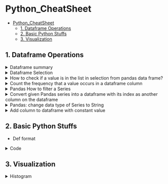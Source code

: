 # Python_CheatSheet

- [Python_CheatSheet](#python_cheatsheet)
  - [1. Dataframe Operations](#1-dataframe-operations)
  - [2. Basic Python Stuffs](#2-basic-python-stuffs)
  - [3. Visualization](#3-visualization)

[comment]: <> (This is a comment, it will not be included:)

## 1. Dataframe Operations

<details>
<summary>Dataframe summary</summary>

  ```python

  def summarize_df(df_input):
      """
      Summarized and returns a pandas dataframe denoting the total number of NA/Duplicated values and the percentage of NA/Duplicated values in each column.
      The column names are noted on the index.
      
      Parameters
      ----------
      data: dataframe
      """
      print(df_input.info())
      columnList = df_input.columns.tolist()        
          
      # pandas series denoting features and the sum of their null values
      null_sum = df_input.isnull().sum()# instantiate columns for missing data
      Nullpercent = ( ((null_sum / len(df_input.index))).round(2) )
      
      # pandas series denoting features and the sum of their duplicate value
      nunique_sum = df_input.nunique(dropna = False)
      Duplicatepercent = ( 1 - ((nunique_sum / len(df_input.index))).round(2) )
      
      # concatenate along the columns to create the complete dataframe
      df_NA = pd.concat([null_sum, Nullpercent, nunique_sum, Duplicatepercent], axis=1, keys=['Number of NA', 'Percent NA','Number of Uniques', 'Percent Duplicate'])
      
      return df_NA

  ```

</details>

<details>
<summary>Dataframe Selection</summary>

```python
recipes_dfUse2 = recipes_dfUse[['counts_x','user_id','User_popularity']]
```
</details>

<details>
<summary>How to check if a value is in the list in selection from pandas data frame?</summary>

```python
  favorites_df[(favorites_df['recipe_id'].isin(tempList))]
```

</details>

<details>
<summary>Count the frequency that a value occurs in a dataframe column</summary>

```python
  df.groupby('a').count()
```

</details>

<details>
<summary>Pandas How to filter a Series</summary>

```python
test = {
383:    3.000000,
663:    1.000000,
726:    1.000000,
737:    9.000000,
833:    8.166667
}

s = pd.Series(test)
s = s[s != 1]
s
Out[0]:
383    3.000000
737    9.000000
833    8.166667
dtype: float64
```

</details>

<details>
<summary>Convert given Pandas series into a dataframe with its index as another column on the dataframe</summary>

```python
  df = s.to_frame().reset_index()
```

</details>

<details>
<summary>Pandas: change data type of Series to String</summary>

```python
  df.id.apply(str)
```

</details>

<details>
<summary>Add column to dataframe with constant value</summary>

```python
  df['Name']='abc' 
  ##will add the new column and set all rows to that value
```

</details>

## 2. Basic Python Stuffs

* Def format

<details>
<summary>Code</summary>

  ```python
  def get_jsonparsed_data(url):
      """
      Receive the content of ``url``, parse it as JSON and return the object.

      Parameters
      ----------
      url : str

      Returns
      -------
      dict
      """
      response = urlopen(url, cafile=certifi.where())
      data = response.read().decode("utf-8")
      return json.loads(data)
  ```

</details>


## 3. Visualization



<details>
<summary>Histogram</summary>
  ```python
  fig = plt.figure(figsize = (8, 4))
sns.histplot(data = recipes_df, 
            x = 'published_at',  kde = True,
            bins = 52, 
            legend = False
)
plt.title('# recipes over time')
# fig.savefig('/content/img/n_recipes_over_time.jpg')

  ```
![image](./img/histogram_template.png)
</details>


<details>
<summary>Regular plt</summary>

  ```python
    fig = plt.figure()
    axes = plt.axes()
    axes.plot(x, y)
    axes.set_title('A simple plot')
    axes.set_xlabel('x')
    plt.show()

  ```

</details>

